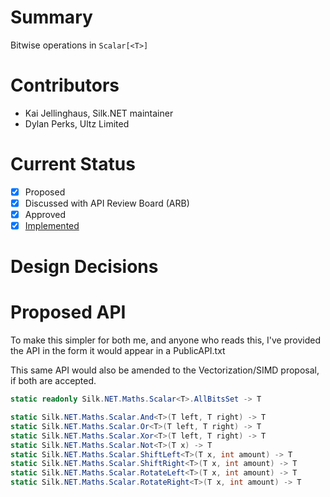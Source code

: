 # Summary
Bitwise operations in `Scalar[<T>]`

# Contributors
- Kai Jellinghaus, Silk.NET maintainer
- Dylan Perks, Ultz Limited

# Current Status
- [x] Proposed
- [x] Discussed with API Review Board (ARB)
- [x] Approved
- [x] [Implemented](https://github.com/dotnet/Silk.NET/pull/667)

# Design Decisions


# Proposed API
To make this simpler for both me, and anyone who reads this, I've provided the API in the form it would appear in a PublicAPI.txt

This same API would also be amended to the Vectorization/SIMD proposal, if both are accepted.

```cs
static readonly Silk.NET.Maths.Scalar<T>.AllBitsSet -> T

static Silk.NET.Maths.Scalar.And<T>(T left, T right) -> T
static Silk.NET.Maths.Scalar.Or<T>(T left, T right) -> T
static Silk.NET.Maths.Scalar.Xor<T>(T left, T right) -> T
static Silk.NET.Maths.Scalar.Not<T>(T x) -> T
static Silk.NET.Maths.Scalar.ShiftLeft<T>(T x, int amount) -> T
static Silk.NET.Maths.Scalar.ShiftRight<T>(T x, int amount) -> T
static Silk.NET.Maths.Scalar.RotateLeft<T>(T x, int amount) -> T
static Silk.NET.Maths.Scalar.RotateRight<T>(T x, int amount) -> T
```
